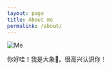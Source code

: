 ```yaml
---
layout: page
title: About me
permalink: /about/
---
```


![Me](https://i.imgur.com/OJjTJOt.jpg)


你好哇！我是大象🐘。很高兴认识你！

